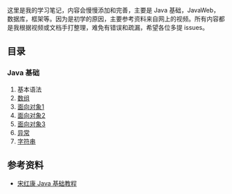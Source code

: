 这里是我的学习笔记，内容会慢慢添加和完善，主要是 Java 基础，JavaWeb，数据库，框架等。因为是初学的原因，主要参考资料来自网上的视频。所有内容都是我根据视频或文档手打整理，难免有错误和疏漏，希望各位多提 issues。
## 目录
### Java 基础
1. 基本语法
2. [数组](./JavaBase/doc/数组.md)
3. [面向对象1](./JavaBase/doc/面向对象1.md)
4. [面向对象2](./JavaBase/doc/面向对象2.md)
5. [面向对象3](./JavaBase/doc/面向对象3.md)
6. [异常](./JavaBase/doc/异常.md)
7. [字符串](./JavaBase/doc/字符串.md)

## 参考资料
* [宋红康 Java 基础教程](https://www.bilibili.com/video/av48144058)